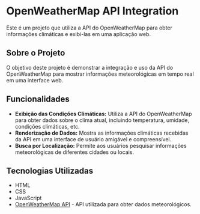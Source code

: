 # OpenWeatherMap API Integration

Este é um projeto que utiliza a API do OpenWeatherMap para obter informações climáticas e exibi-las em uma aplicação web.

## Sobre o Projeto

O objetivo deste projeto é demonstrar a integração e uso da API do OpenWeatherMap para mostrar informações meteorológicas em tempo real em uma interface web.

## Funcionalidades

- **Exibição das Condições Climáticas:** Utiliza a API do OpenWeatherMap para obter dados sobre o clima atual, incluindo temperatura, umidade, condições climáticas, etc.
- **Renderização de Dados:** Mostra as informações climáticas recebidas da API em uma interface de usuário amigável e compreensível.
- **Busca por Localização:** Permite aos usuários pesquisar informações meteorológicas de diferentes cidades ou locais.

## Tecnologias Utilizadas

- HTML
- CSS
- JavaScript
- [OpenWeatherMap API](https://openweathermap.org/api) - API utilizada para obter dados meteorológicos.
